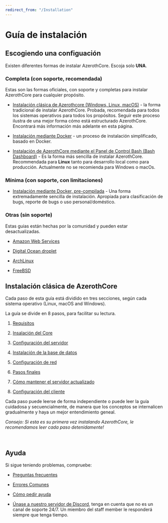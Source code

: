 ```yaml
---
redirect_from: "/Installation"
---
```


# Guía de instalación 

## Escogiendo una configuación

Existen diferentes formas de instalar AzerothCore. Escoja solo **UNA**.

### Completa (con soporte, recomendada)

Estas son las formas oficiales, con soporte y completas para instalar AzerothCore para cualquier propósito.

- [Instalación clásica de Azerothcore (Windows, Linux, macOS)](#azerothcore-classic-setup) - la forma tradicional de instalar AzerothCore. Probada, recomendada para todos los sistemas operativos para todos los propósitos. Seguir este proceso ilustra de una mejor forma cómo está estructurado AzerothCore. Encontrará más información más adelante en esta página. 

- [Instalación mediante Docker](install-with-docker.md) - un proceso de instalación simplificado, basado en Docker.

- [Instalación de AzerothCore mediante el Panel de Control Bash (Bash Dashboard)](ac-dashboard-core-installation.md) - Es la forma más sencilla de instalar AzerothCore. Recommendada para **Linux** tanto para desarrollo local como para producción. Actualmente no se recomienda para Windows o macOs.

### Mínima (con soporte, con limitaciones)

- [Instalación mediante Docker, pre-compilada](https://www.azerothcore.org/acore-docker/) - Una forma extremadamente sencilla de instalación. Apropiada para clasificación de bugs, reporte de bugs o uso personal/doméstico.

### Otras (sin soporte)

Estas guias están hechas por la comunidad y pueden estar desactualizadas.

- [Amazon Web Services](aws-tutorial.md)

- [Digital Ocean droplet](digital-ocean-video-tutorial.md)

- [ArchLinux](arch-linux.md)

- [FreeBSD](freebsd.md)

## Instalación clásica de AzerothCore

Cada paso de esta guía está dividido en tres secciones, según cada sistema operativo (Linux, macOS and Windows).

La guía se divide en 8 pasos, para facilitar su lectura.

1. [Requisitos](requirements.md)

1. [Insalación del Core](core-installation.md)

1. [Configuración del servidor](server-setup.md)

1. [Instalación de la base de datos](database-installation.md)

1. [Configuración de red](networking.md)

1. [Pasos finales](final-server-steps.md)

1. [Cómo mantener el servidor actualizado](keeping-the-server-up-to-date.md)

1. [Configuración del cliente](client-setup.md)

Cada paso puede leerse de forma independiente o puede leer la guía cuidadosa y secuencialmente, de manera que los conceptos se internalicen gradualmente y haya un mejor entendimiento geneal.

*Consejo: Si esta es su primera vez instalando AzerothCore, le recomendamos leer cada paso detenidamente!*

<br>

## Ayuda

Si sigue teniendo problemas, compruebe:

* [Preguntas frecuentes](faq.md)

* [Errores Comunes](common-errors.md)

* [Cómo pedir ayuda](how-to-ask-for-help.md)

* [Únase a nuestro servidor de Discord](https://discord.gg/gkt4y2x), tenga en cuenta que no es un canal de soporte 24/7. Un miembro del staff member le responderá siempre que tenga tiempo.
